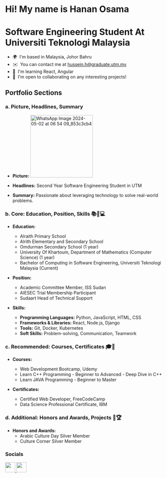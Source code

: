# Hi! My name is Hanan Osama
Software Engineering Student At Universiti Teknologi Malaysia
===================================================================================================================================

* 🌍  I'm based in Malaysia, Johor Bahru
* ✉️  You can contact me at [hussein.h@graduate.utm.my](mailto:hussein.h@graduate.utm.my)
* 🧠  I'm learning React, Angular
* 🤝  I'm open to collaborating on any interesting projects!

## Portfolio Sections

### a. Picture, Headlines, Summary

- **Picture:** <img src="https://github.com/Hanan20x/Hanan20x/assets/142499378/020eb398-2bb4-49d5-b8d0-f164e4cd5d79" alt="WhatsApp Image 2024-05-02 at 06 54 09_853c3cb4" width="200" height="200">


- **Headlines:** Second Year Software Engineering Student in UTM
- **Summary:** Passionate about leveraging technology to solve real-world problems.

### b. Core: Education, Position, Skills 📚💼💻

- **Education:**
  - Alraith Primary School
  - Alrith Elementary and Secondary School
  - Omdurman Secondary School (1 year)
  - University Of Khartoum, Department of Mathematics (Computer Science) (1 year)
  - Bachelor of Computing in Software Engineering, Universiti Teknologi Malaysia (Current)

- **Position:**
  - Academic Committee Member, ISS Sudan
  - AIESEC Trial Membership Participant
  - Sudaart Head of Technical Support

- **Skills:**
  - **Programming Languages:** Python, JavaScript, HTML, CSS
  - **Frameworks & Libraries:** React, Node.js, Django
  - **Tools:** Git, Docker, Kubernetes
  - **Soft Skills:** Problem-solving, Communication, Teamwork

### c. Recommended: Courses, Certificates 🎓📜

- **Courses:**
  - Web Development Bootcamp, Udemy
  - Learn C++ Programming - Beginner to Advanced - Deep Dive in C++
  - Learn JAVA Programming - Beginner to Master

- **Certificates:**
  - Certified Web Developer, FreeCodeCamp
  - Data Science Professional Certificate, IBM

### d. Additional: Honors and Awards, Projects 🏅🏆

- **Honors and Awards:**
  - Arabic Culture Day Silver Member
  - Culture Corner Silver Member

### Socials

<p align="left">
  <a href="https://www.github.com/Hanan20x" target="_blank" rel="noreferrer">
    <picture>
      <source media="(prefers-color-scheme: dark)" srcset="https://raw.githubusercontent.com/danielcranney/readme-generator/main/public/icons/socials/github-dark.svg" />
      <source media="(prefers-color-scheme: light)" srcset="https://raw.githubusercontent.com/danielcranney/readme-generator/main/public/icons/socials/github.svg" />
      <img src="https://raw.githubusercontent.com/danielcranney/readme-generator/main/public/icons/socials/github.svg" width="32" height="32" />
    </picture>
  </a>
  <a href="http://www.instagram.com/hanan_osama_793" target="_blank" rel="noreferrer">
    <picture>
      <source media="(prefers-color-scheme: dark)" srcset="https://raw.githubusercontent.com/danielcranney/readme-generator/main/public/icons/socials/instagram-dark.svg" />
      <source media="(prefers-color-scheme: light)" srcset="https://raw.githubusercontent.com/danielcranney/readme-generator/main/public/icons/socials/instagram.svg" />
      <img src="https://raw.githubusercontent.com/danielcranney/readme-generator/main/public/icons/socials/instagram.svg" width="32" height="32" />
    </picture>
  </a>
</p>
